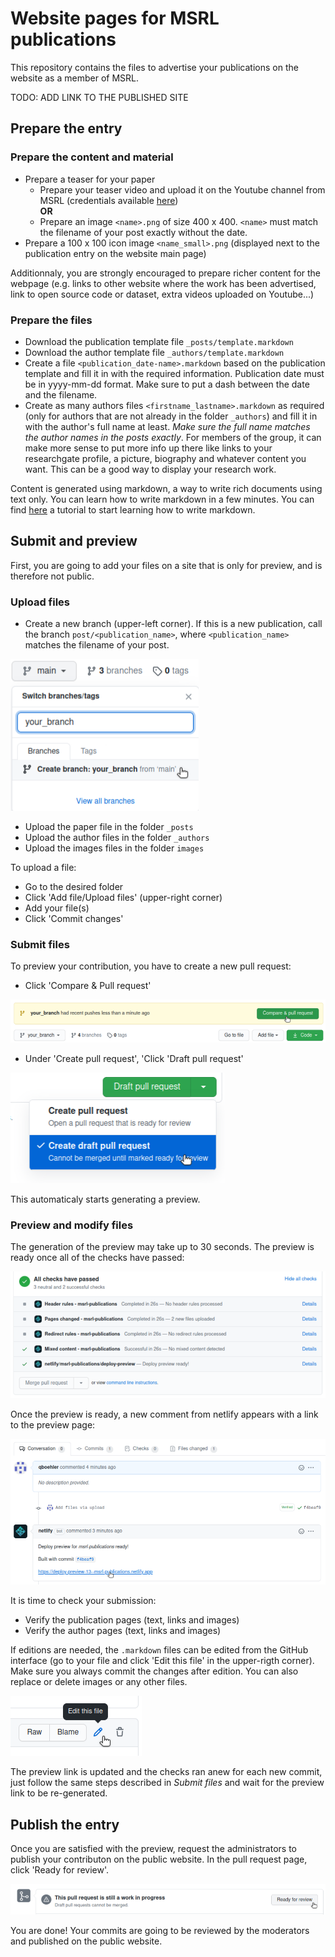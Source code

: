 # Website pages for MSRL publications 

This repository contains the files to advertise your publications on the website as a member of MSRL.

TODO: ADD LINK TO THE PUBLISHED SITE

## Prepare the entry

### Prepare the content and material

- Prepare a teaser for your paper
   - Prepare your teaser video and upload it on the Youtube channel from MSRL (credentials available [here](https://wiki.msrl.ethz.ch/index.php/MSRL_Members:Youtube)) <br>
   **OR**
   - Prepare an image ```<name>.png``` of size 400 x 400. ```<name>``` must match the filename of your post exactly without the date.
- Prepare a 100 x 100 icon image ```<name_small>.png``` (displayed next to the publication entry on the website main page)

Additionnaly, you are strongly encouraged to prepare richer content for the webpage (e.g. links to other website where the work has been advertised, link to open source code or dataset, extra videos uploaded on Youtube...)

### Prepare the files

- Download the publication template file ```_posts/template.markdown```
- Download the author template file ```_authors/template.markdown```
- Create a file ```<publication_date-name>.markdown``` based on the publication template and fill it in with the required information. Publication date must be in yyyy-mm-dd format. Make sure to put a dash between the date and the filename.
- Create as many authors files ```<firstname_lastname>.markdown``` as required (only for authors that are not already in the folder ```_authors```) and fill it in with the author's full name at least. *Make sure the full name matches the author names in the posts exactly*. For members of the group, it can make more sense to put more info up there like links to your researchgate profile, a picture, biography and whatever content you want. This can be a good way to display your research work.

Content is generated using markdown, a way to write rich documents using text only. You can learn how to write markdown in a few minutes. You can find [here](https://www.markdowntutorial.com/) a tutorial to start learning how to write markdown.

## Submit and preview

First, you are going to add your files on a site that is only for preview, and is therefore not public.

### Upload files

- Create a new branch (upper-left corner). If this is a new publication, call the branch ```post/<publication_name>```, where ```<publication_name>``` matches the filename of your post.

![New branch](documentation/new_branch.png)

- Upload the paper file in the folder ```_posts``` 
- Upload the author files in the folder ```_authors```
- Upload the images files in the folder ```images```

To upload a file:
- Go to the desired folder
- Click 'Add file/Upload files' (upper-right corner)
- Add your file(s)
- Click 'Commit changes'

### Submit files

To preview your contribution, you have to create a new pull request:

- Click 'Compare & Pull request'

![New PR](documentation/create_pr.png)

- Under 'Create pull request', 'Click 'Draft pull request'

![Draft PR](documentation/draft_pr.png)

This automaticaly starts generating a preview.

### Preview and modify files

The generation of the preview may take up to 30 seconds. The preview is ready once all of the checks have passed:

![Checks](documentation/checks.png)

Once the preview is ready, a new comment from netlify appears with a link to the preview page: 

![Link for preview](documentation/preview.png)

It is time to check your submission:
- Verify the publication pages (text, links and images)
- Verify the author pages (text, links and images)

If editions are needed, the ```.markdown``` files can be edited from the GitHub interface (go to your file and click 'Edit this file' in the upper-rigth corner). Make sure you always commit the changes after edition. You can also replace or delete images or any other files.

![Edit MD](documentation/edit_md.png)

The preview link is updated and the checks ran anew for each new commit, just follow the same steps described in *Submit files* and wait for the preview link to be re-generated.

## Publish the entry

Once you are satisfied with the preview, request the administrators to publish your contributon on the public website. In the pull request page, click 'Ready for review'. 

![Submit for review](documentation/review_pr.png)

You are done! Your commits are going to be reviewed by the moderators and published on the public website.
